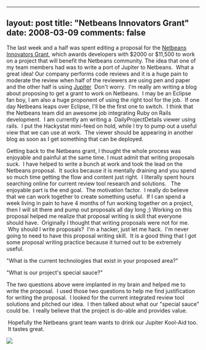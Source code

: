 
---
layout: post
title: "Netbeans Innovators Grant"
date: 2008-03-09
comments: false
---


The last week and a half was spent editing a proposal for the [Netbeans Innovators Grant][1], which 
awards developers with $2000 or $11,500 to work on a project that will benefit the Netbeans community. 
The idea that one of my team members had was to write a port of Jupiter to Netbeans.  What a great idea! 
Our company performs code reviews and it is a huge pain to moderate the review when half of the reviewers 
are using pen and paper and the other half is using [Jupiter][2]  Don't worry.  I'm really am writing a 
blog about proposing to get a grant to work on Netbeans.  I may be an Eclipse fan boy, I am also a huge 
proponent of using the right tool for the job.  If one day Netbeans leaps over Eclipse, I'll be the first 
one to switch.  I think that the Netbeans team did an awesome job integrating Ruby on Rails development. 
 I am currently am writing a  DailyProjectDetails viewer using rails.  I put the Hackystat mini-feed on 
hold, while I try to pump out a useful view that we can use at work.  The viewer should be appearing in 
another blog as soon as I get something that can be deployed.

Getting back to the Netbeans grant, I thought the whole process was enjoyable and painful at the same time.
I must admit that writing proposals suck.  I have helped to write a bunch at work and took the lead on 
the Netbeans proposal.  It sucks because it is mentally draining and you spend so much time getting the 
flow and content just right.  I literally spent hours searching online for current review tool research 
and solutions.   The enjoyable part is the end goal.  The motivation factor.  I really do believe that we 
can work together to create something useful.  If I can spend a week living in pain to have 4 months of 
fun working together on a project, then I will sit there and pump out proposals all day long ;) Working on 
this proposal helped me realize that proposal writing is skill that everyone should have.  Originally I 
thought that writing proposals were not for me.  Why should I write proposals?  I'm a hacker, just let me 
hack.  I'm never going to need to have this proposal writing skill.  It is a good thing that I got some 
proposal writing practice because it turned out to be extremely useful. 

"What is the current technologies that exist in your proposed area?"

"What is our project's special sauce?" 

The two questions above were implanted in my brain and helped me to write the proposal.  I used those two 
questions to help me find justification for writing the proposal.  I looked for the current integrated 
review tool solutions and pitched our idea.  I then talked about what our "special sauce" could be.  I 
really believe that the project is do-able and provides value.   

 Hopefully the Netbeans grant team wants to drink our Jupiter Kool-Aid too.  It tastes great.   

![][3]     


  [1]: http://www.netbeans.org/grant/
  [2]: http://code.google.com/p/jupiter-eclipse-plugin/
  [3]: http://i21.photobucket.com/albums/b251/ipulltrigger/koolaid.jpg
